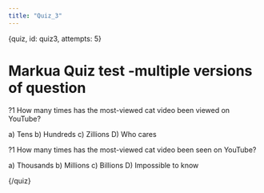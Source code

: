 ```yaml
---
title: "Quiz_3"
---
```


{quiz, id: quiz3, attempts: 5}
# Markua Quiz test -multiple versions of question


?1 How many times has the most-viewed cat video been viewed on YouTube?

a) Tens
b) Hundreds
c) Zillions
D) Who cares


?1 How many times has the most-viewed cat video been seen on YouTube?

a) Thousands
b) Millions
c) Billions
D) Impossible to know

{/quiz}